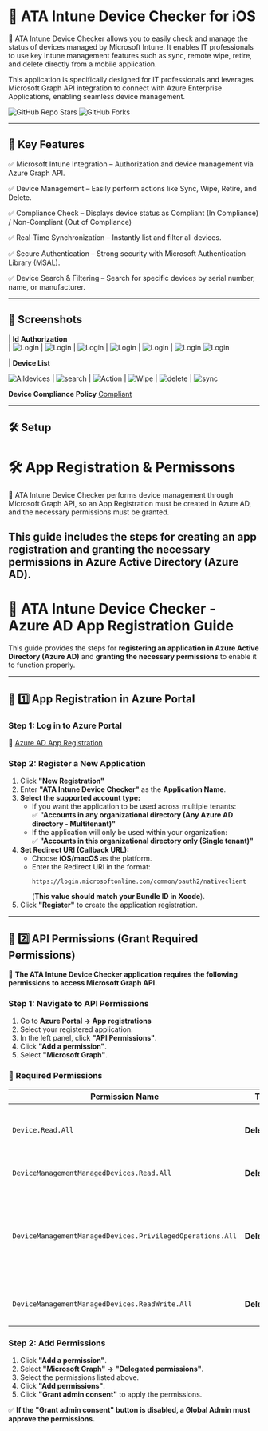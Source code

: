 # 🚀 ATA Intune Device Checker for iOS

📱 ATA Intune Device Checker allows you to easily check and manage the status of devices managed by Microsoft Intune. It enables IT professionals to use key Intune management features such as sync, remote wipe, retire, and delete directly from a mobile application.

This application is specifically designed for IT professionals and leverages Microsoft Graph API integration to connect with Azure Enterprise Applications, enabling seamless device management.

![GitHub Repo Stars](https://img.shields.io/github/stars/MSalikoc/Ata-Intune-Device-Checker-for-iOS?style=social)
![GitHub Forks](https://img.shields.io/github/forks/MSalikoc/Ata-Intune-Device-Checker-for-iOS?style=social)

---

## 🎯 **Key Features**
✅ Microsoft Intune Integration – Authorization and device management via Azure Graph API.

✅ Device Management – Easily perform actions like Sync, Wipe, Retire, and Delete.

✅ Compliance Check – Displays device status as Compliant (In Compliance) / Non-Compliant (Out of Compliance)

✅ Real-Time Synchronization – Instantly list and filter all devices.

✅ Secure Authentication – Strong security with Microsoft Authentication Library (MSAL).

✅ Device Search & Filtering – Search for specific devices by serial number, name, or manufacturer.

---

## 📸 **Screenshots**

| **Id Authorization**  
| ![Login](screenshots/auth1.png) | ![Login](screenshots/auth2.png) | ![Login](screenshots/auth3.png) | ![Login](screenshots/code.png) | ![Login](screenshots/auth4.png) | ![Login](screenshots/permisson.png) ![Login](screenshots/auth5.png)

| **Device List** 

![Alldevices](screenshots/alldevices.png) | ![search](screenshots/search.png) | ![Action](screenshots/action.png) | ![Wipe](screenshots/Wipe.png) | ![delete](screenshots/delete.png) | ![sync](screenshots/sync.png)

**Device Compliance Policy**
[Compliant](screenshots/compliant.png)

---

## 🛠️ **Setup**

# 🛠️ App Registration & Permissons  

📌 ATA Intune Device Checker performs device management through Microsoft Graph API, so an App Registration must be created in Azure AD, and the necessary permissions must be granted.

This guide includes the steps for creating an app registration and granting the necessary permissions in Azure Active Directory (Azure AD).
---

# 📌 ATA Intune Device Checker - Azure AD App Registration Guide  

This guide provides the steps for **registering an application in Azure Active Directory (Azure AD)** and **granting the necessary permissions** to enable it to function properly.

---

## 📌 1️⃣ App Registration in Azure Portal  

### **Step 1: Log in to Azure Portal**  
🔗 [Azure AD App Registration](https://portal.azure.com/#blade/Microsoft_AAD_RegisteredApps/ApplicationsListBlade)  

### **Step 2: Register a New Application**  
1. Click **"New Registration"**  
2. Enter **"ATA Intune Device Checker"** as the **Application Name**.  
3. **Select the supported account type:**
   - If you want the application to be used across multiple tenants:  
     ✅ **"Accounts in any organizational directory (Any Azure AD directory - Multitenant)"**  
   - If the application will only be used within your organization:  
     ✅ **"Accounts in this organizational directory only (Single tenant)"**  
4. **Set Redirect URI (Callback URL):**  
   - Choose **iOS/macOS** as the platform.  
   - Enter the Redirect URI in the format:  
     ```
     https://login.microsoftonline.com/common/oauth2/nativeclient
     ```
     (**This value should match your Bundle ID in Xcode**).
5. Click **"Register"** to create the application registration.

---

## 📌 2️⃣ API Permissions (Grant Required Permissions)  

📌 **The ATA Intune Device Checker application requires the following permissions to access Microsoft Graph API.**  

### **Step 1: Navigate to API Permissions**  
1. Go to **Azure Portal → App registrations**  
2. Select your registered application.  
3. In the left panel, click **"API Permissions"**.  
4. Click **"Add a permission"**.  
5. Select **"Microsoft Graph"**.

### **📌 Required Permissions**  

| **Permission Name** | **Type** | **Description** |
|--------------------|---------|----------------|
| `Device.Read.All` | **Delegated** | Read device information within the tenant. |
| `DeviceManagementManagedDevices.Read.All` | **Delegated** | Read managed devices. |
| `DeviceManagementManagedDevices.PrivilegedOperations.All` | **Delegated** | Perform privileged operations on managed devices (e.g., wipe, sync, retire, delete). |
| `DeviceManagementManagedDevices.ReadWrite.All` | **Delegated** | Read and modify managed devices. |

### **Step 2: Add Permissions**  
1. Click **"Add a permission"**.  
2. Select **"Microsoft Graph" → "Delegated permissions"**.  
3. Select the permissions listed above.  
4. Click **"Add permissions"**.  
5. Click **"Grant admin consent"** to apply the permissions.

✅ **If the "Grant admin consent" button is disabled, a Global Admin must approve the permissions.**  
